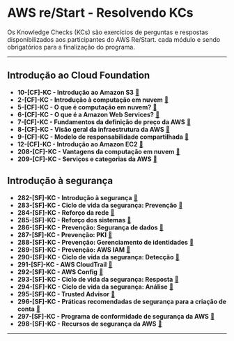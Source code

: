 # AWS re/Start - Resolvendo KCs


Os Knowledge Checks (KCs) são exercícios de perguntas e respostas disponibilizados aos participantes do AWS Re/Start.
cada módulo e sendo obrigatórios para a finalização do programa.


---
## Introdução ao Cloud Foundation

- **10-[CF]-KC - Introdução ao Amazon S3** [🔗][KC/10]  
- **2-[CF]-KC - Introdução à computação em nuvem** [🔗][KC/2]  
- **5-[CF]-KC - O que é computação em nuvem?** [🔗][KC/5]  
- **6-[CF]-KC - O que é a Amazon Web Services?** [🔗][KC/6]  
- **7-[CF]-KC - Fundamentos da definição de preço da AWS** [🔗][KC/7]  
- **8-[CF]-KC - Visão geral da infraestrutura da AWS** [🔗][KC/8]  
- **9-[CF]-KC - Modelo de responsabilidade compartilhada** [🔗][KC/9]  
- **12-[CF]-KC - Introdução ao Amazon EC2** [🔗][KC/12]  
- **208-[CF]-KC - Vantagens da computação em nuvem** [🔗][KC/208]  
- **209-[CF]-KC - Serviços e categorias da AWS** [🔗][KC/209]  

[KC/10]: https://github.com/HenriquePST/aws-restart/blob/main/KCs/010.md
[KC/2]: https://github.com/HenriquePST/aws-restart/blob/main/KCs/002.md
[KC/5]: https://github.com/HenriquePST/aws-restart/blob/main/KCs/005.md
[KC/6]: https://github.com/HenriquePST/aws-restart/blob/main/KCs/006.md
[KC/7]: https://github.com/HenriquePST/aws-restart/blob/main/KCs/007.md
[KC/8]: https://github.com/HenriquePST/aws-restart/blob/main/KCs/008.md
[KC/9]: https://github.com/HenriquePST/aws-restart/blob/main/KCs/009.md
[KC/12]: https://github.com/HenriquePST/aws-restart/blob/main/KCs/012.md
[KC/208]: https://github.com/HenriquePST/aws-restart/blob/main/KCs/208.md
[KC/209]: https://github.com/HenriquePST/aws-restart/blob/main/KCs/209.md

## Introdução à segurança

- **282-[SF]-KC - Introdução à segurança** [🔗][KC/282]
- **283-[SF]-KC - Ciclo de vida da segurança: Prevenção** [🔗][KC/283]  
- **284-[SF]-KC - Reforço da rede** [🔗][KC/284]  
- **285-[SF]-KC - Reforço dos sistemas**  [🔗][KC/285] 
- **286-[SF]-KC - Prevenção: Segurança de dados** [🔗][KC/286]
- **287-[SF]-KC - Prevenção: PKI**  [🔗][KC/287] 
- **288-[SF]-KC - Prevenção: Gerenciamento de identidades** [🔗][KC/288]  
- **289-[SF]-KC - Prevenção: AWS IAM**  [🔗][KC/289] 
- **290-[SF]-KC - Ciclo de vida da segurança: Detecção**  [🔗][KC/290] 
- **291-[SF]-KC - AWS CloudTrail** [🔗][KC/291]  
- **292-[SF]-KC - AWS Config** [🔗][KC/292]  
- **293-[SF]-KC - Ciclo de vida da segurança: Resposta**  [🔗][KC/293] 
- **294-[SF]-KC - Ciclo de vida da segurança: Análise**  [🔗][KC/294] 
- **295-[SF]-KC - Trusted Advisor** [🔗][KC/295]  
- **296-[SF]-KC - Práticas recomendadas de segurança para a criação de conta** [🔗][KC/296]  
- **297-[SF]-KC - Programa de conformidade de segurança da AWS** [🔗][KC/297]  
- **298-[SF]-KC - Recursos de segurança da AWS** [🔗][KC/298]  

[KC/282]: https://github.com/HenriquePST/aws-restart/blob/main/KCs/282.md
[KC/283]: https://github.com/HenriquePST/aws-restart/blob/main/KCs/283.md
[KC/284]: https://github.com/HenriquePST/aws-restart/blob/main/KCs/284.md
[KC/288]: https://github.com/HenriquePST/aws-restart/blob/main/KCs/288.md
[KC/291]: https://github.com/HenriquePST/aws-restart/blob/main/KCs/291.md
[KC/292]: https://github.com/HenriquePST/aws-restart/blob/main/KCs/292.md
[KC/295]: https://github.com/HenriquePST/aws-restart/blob/main/KCs/295.md
[KC/296]: https://github.com/HenriquePST/aws-restart/blob/main/KCs/296.md
[KC/297]: https://github.com/HenriquePST/aws-restart/blob/main/KCs/297.md
[KC/298]: https://github.com/HenriquePST/aws-restart/blob/main/KCs/298.md 
[KC/285]: https://github.com/HenriquePST/aws-restart/blob/main/KCs/285.md
[KC/286]: https://github.com/HenriquePST/aws-restart/blob/main/KCs/286.md
[KC/287]: https://github.com/HenriquePST/aws-restart/blob/main/KCs/287.md
[KC/289]: https://github.com/HenriquePST/aws-restart/blob/main/KCs/289.md
[KC/290]: https://github.com/HenriquePST/aws-restart/blob/main/KCs/290.md
[KC/293]: https://github.com/HenriquePST/aws-restart/blob/main/KCs/293.md
[KC/294]: https://github.com/HenriquePST/aws-restart/blob/main/KCs/294.md
---
